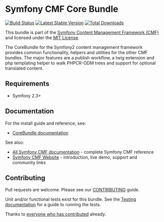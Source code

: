 # Symfony CMF Core Bundle

[![Build Status](https://secure.travis-ci.org/symfony-cmf/CoreBundle.png?branch=master)](http://travis-ci.org/symfony-cmf/CoreBundle)
[![Latest Stable Version](https://poser.pugx.org/symfony-cmf/core-bundle/version.png)](https://packagist.org/packages/symfony-cmf/core-bundle)
[![Total Downloads](https://poser.pugx.org/symfony-cmf/core-bundle/d/total.png)](https://packagist.org/packages/symfony-cmf/core-bundle)

This bundle is part of the [Symfony Content Management Framework (CMF)](http://cmf.symfony.com/)
and licensed under the [MIT License](LICENSE).

The CoreBundle for the Symfony2 content management framework provides common functionality,
helpers and utilities for the other CMF bundles. The major features are a publish workflow,
a twig extension and php templating helper to walk PHPCR-ODM trees and support for optional
translated content.


## Requirements

* Symfony 2.3+


## Documentation

For the install guide and reference, see:

* [CoreBundle documentation](http://symfony.com/doc/master/cmf/bundles/core/index.html)

See also:

* [All Symfony CMF documentation](http://symfony.com/doc/master/cmf/index.html) - complete Symfony CMF reference
* [Symfony CMF Website](http://cmf.symfony.com/) - introduction, live demo, support and community links


## Contributing

Pull requests are welcome. Please see our
[CONTRIBUTING](https://github.com/symfony-cmf/symfony-cmf/blob/master/CONTRIBUTING.md)
guide.

Unit and/or functional tests exist for this bundle. See the
[Testing documentation](http://symfony.com/doc/master/cmf/components/testing.html)
for a guide to running the tests.

Thanks to
[everyone who has contributed](https://github.com/symfony-cmf/CoreBundle/contributors) already.
